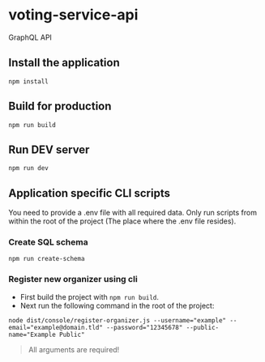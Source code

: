 # voting-service-api

GraphQL API

## Install the application

````shell script
npm install
````

## Build for production

````shell script
npm run build
````

## Run DEV server

````shell script
npm run dev
````

## Application specific CLI scripts

You need to provide a .env file with all required data. Only run scripts from within the root of the project
(The place where the .env file resides).

### Create SQL schema

```shell script
npm run create-schema
```

### Register new organizer using cli

- First build the project with `npm run build`.
- Next run the following command in the root of the project:
```shell script
node dist/console/register-organizer.js --username="example" --email="example@domain.tld" --password="12345678" --public-name="Example Public"
```

> All arguments are required!
